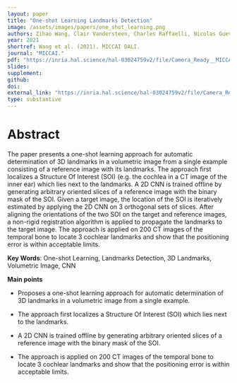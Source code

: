 ```yaml
---
layout: paper
title: "One-shot Learning Landmarks Detection"
image: /assets/images/papers/one_shot_learning.png
authors: Zihao Wang, Clair Vandersteen, Charles Raffaelli, Nicolas Guevara, François Patou, Hervé Delingette
year: 2021
shortref: Wang et al. (2021). MICCAI DALI.
journal: "MICCAI."
pdf: "https://inria.hal.science/hal-03024759v2/file/Camera_Ready__MICCAI2021_Workshop_Landmarks_Detection.pdf"
slides: 
supplement: 
github: 
doi: 
external_link: "https://inria.hal.science/hal-03024759v2/file/Camera_Ready__MICCAI2021_Workshop_Landmarks_Detection.pdf"
type: substantive
---
```


# Abstract

The paper presents a one-shot learning approach for automatic determination of 3D landmarks in a volumetric image from a single example consisting of a reference image with its landmarks. The approach first localizes a Structure Of Interest (SOI) (e.g. the cochlea in a CT image of the inner ear) which lies next to the landmarks. A 2D CNN is trained offline by generating arbitrary oriented slices of a reference image with the binary mask of the SOI. Given a target image, the location of the SOI is iteratively estimated by applying the 2D CNN on 3 orthogonal sets of slices. After aligning the orientations of the two SOI on the target and reference images, a non-rigid registration algorithm is applied to propagate the landmarks to the target image. The approach is applied on 200 CT images of the temporal bone to locate 3 cochlear landmarks and show that the positioning error is within acceptable limits.

**Key Words**: One-shot Learning, Landmarks Detection, 3D Landmarks, Volumetric Image, CNN

**Main points**

- Proposes a one-shot learning approach for automatic determination of 3D landmarks in a volumetric image from a single example.

- The approach first localizes a Structure Of Interest (SOI) which lies next to the landmarks.

- A 2D CNN is trained offline by generating arbitrary oriented slices of a reference image with the binary mask of the SOI.

- The approach is applied on 200 CT images of the temporal bone to locate 3 cochlear landmarks and show that the positioning error is within acceptable limits.
